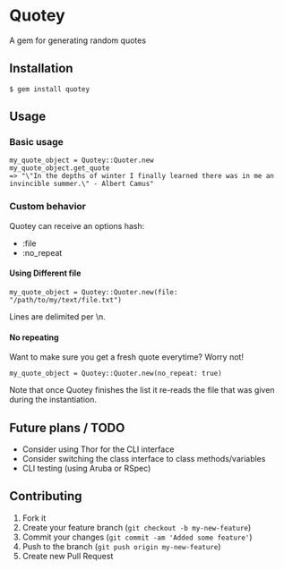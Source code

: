 # Quotey

A gem for generating random quotes

## Installation

    $ gem install quotey

## Usage

### Basic usage

	my_quote_object = Quotey::Quoter.new
	my_quote_object.get_quote
	=> "\"In the depths of winter I finally learned there was in me an invincible summer.\" - Albert Camus"

### Custom behavior 

Quotey can receive an options hash:

* :file
* :no_repeat

#### Using Different file

	my_quote_object = Quotey::Quoter.new(file: "/path/to/my/text/file.txt")

Lines are delimited per \n.

#### No repeating

Want to make sure you get a fresh quote everytime? Worry not!

	my_quote_object = Quotey::Quoter.new(no_repeat: true)
	
Note that once Quotey finishes the list it re-reads the file that was given during the instantiation.


## Future plans / TODO
* Consider using Thor for the CLI interface
* Consider switching the class interface to class methods/variables
* CLI testing (using Aruba or RSpec)

## Contributing

1. Fork it
2. Create your feature branch (`git checkout -b my-new-feature`)
3. Commit your changes (`git commit -am 'Added some feature'`)
4. Push to the branch (`git push origin my-new-feature`)
5. Create new Pull Request
